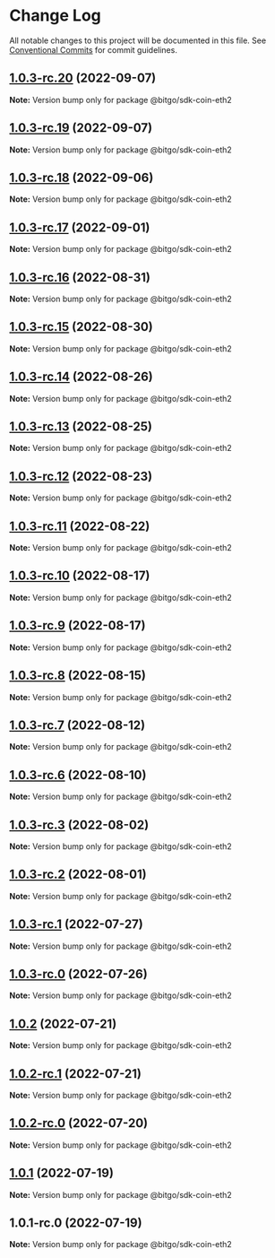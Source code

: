 # Change Log

All notable changes to this project will be documented in this file.
See [Conventional Commits](https://conventionalcommits.org) for commit guidelines.

## [1.0.3-rc.20](https://github.com/BitGo/BitGoJS/compare/@bitgo/sdk-coin-eth2@1.0.3-rc.19...@bitgo/sdk-coin-eth2@1.0.3-rc.20) (2022-09-07)

**Note:** Version bump only for package @bitgo/sdk-coin-eth2





## [1.0.3-rc.19](https://github.com/BitGo/BitGoJS/compare/@bitgo/sdk-coin-eth2@1.0.3-rc.18...@bitgo/sdk-coin-eth2@1.0.3-rc.19) (2022-09-07)

**Note:** Version bump only for package @bitgo/sdk-coin-eth2





## [1.0.3-rc.18](https://github.com/BitGo/BitGoJS/compare/@bitgo/sdk-coin-eth2@1.0.3-rc.17...@bitgo/sdk-coin-eth2@1.0.3-rc.18) (2022-09-06)

**Note:** Version bump only for package @bitgo/sdk-coin-eth2





## [1.0.3-rc.17](https://github.com/BitGo/BitGoJS/compare/@bitgo/sdk-coin-eth2@1.0.3-rc.16...@bitgo/sdk-coin-eth2@1.0.3-rc.17) (2022-09-01)

**Note:** Version bump only for package @bitgo/sdk-coin-eth2





## [1.0.3-rc.16](https://github.com/BitGo/BitGoJS/compare/@bitgo/sdk-coin-eth2@1.0.3-rc.15...@bitgo/sdk-coin-eth2@1.0.3-rc.16) (2022-08-31)

**Note:** Version bump only for package @bitgo/sdk-coin-eth2





## [1.0.3-rc.15](https://github.com/BitGo/BitGoJS/compare/@bitgo/sdk-coin-eth2@1.0.3-rc.14...@bitgo/sdk-coin-eth2@1.0.3-rc.15) (2022-08-30)

**Note:** Version bump only for package @bitgo/sdk-coin-eth2





## [1.0.3-rc.14](https://github.com/BitGo/BitGoJS/compare/@bitgo/sdk-coin-eth2@1.0.3-rc.13...@bitgo/sdk-coin-eth2@1.0.3-rc.14) (2022-08-26)

**Note:** Version bump only for package @bitgo/sdk-coin-eth2





## [1.0.3-rc.13](https://github.com/BitGo/BitGoJS/compare/@bitgo/sdk-coin-eth2@1.0.3-rc.12...@bitgo/sdk-coin-eth2@1.0.3-rc.13) (2022-08-25)

**Note:** Version bump only for package @bitgo/sdk-coin-eth2





## [1.0.3-rc.12](https://github.com/BitGo/BitGoJS/compare/@bitgo/sdk-coin-eth2@1.0.3-rc.11...@bitgo/sdk-coin-eth2@1.0.3-rc.12) (2022-08-23)

**Note:** Version bump only for package @bitgo/sdk-coin-eth2





## [1.0.3-rc.11](https://github.com/BitGo/BitGoJS/compare/@bitgo/sdk-coin-eth2@1.0.3-rc.10...@bitgo/sdk-coin-eth2@1.0.3-rc.11) (2022-08-22)

**Note:** Version bump only for package @bitgo/sdk-coin-eth2





## [1.0.3-rc.10](https://github.com/BitGo/BitGoJS/compare/@bitgo/sdk-coin-eth2@1.0.3-rc.9...@bitgo/sdk-coin-eth2@1.0.3-rc.10) (2022-08-17)

**Note:** Version bump only for package @bitgo/sdk-coin-eth2





## [1.0.3-rc.9](https://github.com/BitGo/BitGoJS/compare/@bitgo/sdk-coin-eth2@1.0.3-rc.8...@bitgo/sdk-coin-eth2@1.0.3-rc.9) (2022-08-17)

**Note:** Version bump only for package @bitgo/sdk-coin-eth2





## [1.0.3-rc.8](https://github.com/BitGo/BitGoJS/compare/@bitgo/sdk-coin-eth2@1.0.3-rc.7...@bitgo/sdk-coin-eth2@1.0.3-rc.8) (2022-08-15)

**Note:** Version bump only for package @bitgo/sdk-coin-eth2





## [1.0.3-rc.7](https://github.com/BitGo/BitGoJS/compare/@bitgo/sdk-coin-eth2@1.0.3-rc.6...@bitgo/sdk-coin-eth2@1.0.3-rc.7) (2022-08-12)

**Note:** Version bump only for package @bitgo/sdk-coin-eth2





## [1.0.3-rc.6](https://github.com/BitGo/BitGoJS/compare/@bitgo/sdk-coin-eth2@1.0.3-rc.5...@bitgo/sdk-coin-eth2@1.0.3-rc.6) (2022-08-10)

**Note:** Version bump only for package @bitgo/sdk-coin-eth2





## [1.0.3-rc.3](https://github.com/BitGo/BitGoJS/compare/@bitgo/sdk-coin-eth2@1.0.3-rc.2...@bitgo/sdk-coin-eth2@1.0.3-rc.3) (2022-08-02)

**Note:** Version bump only for package @bitgo/sdk-coin-eth2





## [1.0.3-rc.2](https://github.com/BitGo/BitGoJS/compare/@bitgo/sdk-coin-eth2@1.0.3-rc.1...@bitgo/sdk-coin-eth2@1.0.3-rc.2) (2022-08-01)

**Note:** Version bump only for package @bitgo/sdk-coin-eth2





## [1.0.3-rc.1](https://github.com/BitGo/BitGoJS/compare/@bitgo/sdk-coin-eth2@1.0.3-rc.0...@bitgo/sdk-coin-eth2@1.0.3-rc.1) (2022-07-27)

**Note:** Version bump only for package @bitgo/sdk-coin-eth2





## [1.0.3-rc.0](https://github.com/BitGo/BitGoJS/compare/@bitgo/sdk-coin-eth2@1.0.2...@bitgo/sdk-coin-eth2@1.0.3-rc.0) (2022-07-26)

**Note:** Version bump only for package @bitgo/sdk-coin-eth2





## [1.0.2](https://github.com/BitGo/BitGoJS/compare/@bitgo/sdk-coin-eth2@1.0.2-rc.1...@bitgo/sdk-coin-eth2@1.0.2) (2022-07-21)

**Note:** Version bump only for package @bitgo/sdk-coin-eth2





## [1.0.2-rc.1](https://github.com/BitGo/BitGoJS/compare/@bitgo/sdk-coin-eth2@1.0.2-rc.0...@bitgo/sdk-coin-eth2@1.0.2-rc.1) (2022-07-21)

**Note:** Version bump only for package @bitgo/sdk-coin-eth2





## [1.0.2-rc.0](https://github.com/BitGo/BitGoJS/compare/@bitgo/sdk-coin-eth2@1.0.1...@bitgo/sdk-coin-eth2@1.0.2-rc.0) (2022-07-20)

**Note:** Version bump only for package @bitgo/sdk-coin-eth2





## [1.0.1](https://github.com/BitGo/BitGoJS/compare/@bitgo/sdk-coin-eth2@1.0.1-rc.0...@bitgo/sdk-coin-eth2@1.0.1) (2022-07-19)

**Note:** Version bump only for package @bitgo/sdk-coin-eth2





## 1.0.1-rc.0 (2022-07-19)

**Note:** Version bump only for package @bitgo/sdk-coin-eth2
